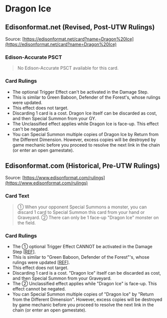 # Dragon Ice

## Edisonformat.net (Revised, Post-UTW Rulings)

Source: [https://edisonformat.net/card?name=Dragon%20Ice](https://edisonformat.net/card?name=Dragon%20Ice)

### Edison-Accurate PSCT

> No Edison-Accurate PSCT available for this card.

### Card Rulings

*   The optional Trigger Effect can't be activated in the Damage Step.
*   This is similar to Green Baboon, Defender of the Forest's, whose rulings were updated.
*   This effect does not target.
*   Discarding 1 card is a cost. Dragon Ice itself can be discarded as cost, and then Special Summon from your GY.
*   The Unclassified effect applies while Dragon Ice is face-up. This effect can't be negated.
*   You can Special Summon multiple copies of Dragon Ice by Return from the Different Dimension. However, excess copies will be destroyed by game mechanic before you proceed to resolve the next link in the chain (or enter an open gamestate).


## Edisonformat.com (Historical, Pre-UTW Rulings)

Source: [https://www.edisonformat.com/rulings](https://www.edisonformat.com/rulings)

### Card Text

> ① When your opponent Special Summons a monster, you can discard 1 card to Special Summon this card from your hand or Graveyard. ② There can only be 1 face-up "Dragon Ice" monster on the field.

### Card Rulings

*   The ① optional Trigger Effect CANNOT be activated in the Damage Step \[[REF](https://www.pojo.biz/board/showpost.php?p=13836493&postcount=31)\].
*   This is similar to "Green Baboon, Defender of the Forest"'s, whose rulings were updated \[[REF](https://img.yugioh-card.com/lat-am/gameplay/errata/YGOErrata100105.pdf)\].
*   This effect does not target.
*   Discarding 1 card is a cost. "Dragon Ice" itself can be discarded as cost, and then Special Summon from your Graveyard.
*   The ② Unclassified effect applies while "Dragon Ice" is face-up. This effect cannot be negated.
*   You can Special Summon multiple copies of "Dragon Ice" by "Return from the Different Dimension". However, excess copies will be destroyed by game mechanic before you proceed to resolve the next link in the chain (or enter an open gamestate).


